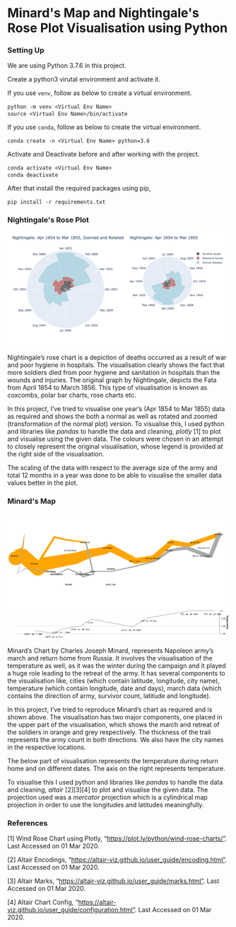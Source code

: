 # Minard's Map and Nightingale's Rose Plot Visualisation using Python

### Setting Up

We are using Python 3.7.6 in this project.

Create a python3 virutal environment and activate it.

If you use ```venv```, follow as below to create a virtual environment.

```
python -m venv <Virtual Env Name>
source <Virtual Env Name>/bin/activate
```
If you use ```conda```, follow as below to create the virtual environment.
```
conda create -n <Virtual Env Name> python=3.6
```

Activate and Deactivate before and after working with the project.
```
conda activate <Virtual Env Name>
conda deactivate
```

After that install the required packages using pip,
```
pip install -r requirements.txt
```

### Nightingale's Rose Plot

![plot](Nightingale-Rose-Plot/visualization_nightingale.png)

Nightingale’s rose chart is a depiction of deaths occurred as a result of war and poor hygiene in hospitals. The visualisation clearly shows the fact that more soldiers died from poor hygiene and sanitation in hospitals than the wounds and injuries. The original graph by Nightingale, depicts the Fata from April 1854 to March 1856. This type of visualisation is known as coxcombs, polar bar charts, rose charts etc.

In this project, I’ve tried to visualise one year’s (Apr 1854 to Mar 1855) data as required and shows the both a normal as well as rotated and zoomed (transformation of the normal plot) version. To visualise this, I used python and libraries like _pandas_ to handle the data and cleaning, _plotly_ [1] to plot and visualise using the given data. The colours were chosen in an attempt to closely represent the original visualisation, whose legend is provided at the right side of the visualisation.

The scaling of the data with respect to the average size of the army and total 12 months in a year was done to be able to visualise the smaller data values better in the plot.

### Minard's Map

![map](Minard-Map/visualization_minard.png)

Minard’s Chart by Charles Joseph Minard, represents Napoleon army’s march and return home from Russia. It involves the visualisation of the temperature as well, as it was the winter during the campaign and it played a huge role leading to the retreat of the army. It has several components to the visualisation like, cities (which contain latitude, longitude, city name), temperature (which contain longitude, date and days), march data (which contains the direction of army, survivor count, latitude and longitude).

In this project, I’ve tried to reproduce Minard’s chart as required and is shown above. The visualisation has two major components, one placed in the upper part of the visualisation, which shows the march and retreat of the soldiers in orange and grey respectively. The thickness of the trail represents the army count in both directions. We also have the city names in the respective locations.

The below part of visualisation represents the temperature during return home and on different dates. The axis on the right represents temperature.

To visualise this I used python and libraries like _pandas_ to handle the data and cleaning, _altair_ [2][3][4] to plot and visualise the given data. The projection used was a _mercator_ projection which is a cylindrical map projection in order to use the longitudes and latitudes meaningfully.


### References

[1] Wind Rose Chart using Plotly, “https://plot.ly/python/wind-rose-charts/”. Last Accessed on 01 Mar 2020.

[2] Altair Encodings, “https://altair-viz.github.io/user_guide/encoding.html”. Last Accessed on 01 Mar 2020.

[3] Altair Marks, “https://altair-viz.github.io/user_guide/marks.html”. Last Accessed on 01 Mar 2020.

[4] Altair Chart Config, “https://altair-viz.github.io/user_guide/configuration.html”. Last Accessed on 01 Mar 2020.
